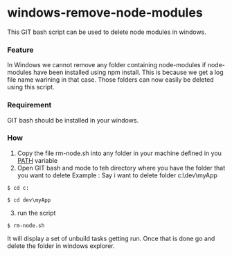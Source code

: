 # windows-remove-node-modules
This GIT bash script can be used to delete node modules in windows. 

### Feature ###
In Windows we cannot remove any folder containing node-modules if node-modules have been installed using npm install. This is because 
we get a log file name warining in that case. 
Those folders can now easily be deleted using this script. 

### Requirement ###
GIT bash should be installed in your windows.

### How ###
1. Copy the file rm-node.sh into any folder in your machine defined in you [PATH](http://superuser.com/questions/341192/how-can-i-display-the-contents-of-an-environment-variable-from-the-command-promp) variable
2. Open GIT bash and mode to teh directory where you have the folder that you want to delete
Example : Say i want to delete folder  c:\dev\myApp

  ```
  $ cd c:
  
  $ cd dev\myApp
  ```
3. run the script
 
  ```
  $ rm-node.sh
  ```

It will display a set of unbuild tasks getting run. Once that is done go and delete the folder in windows explorer.
  
